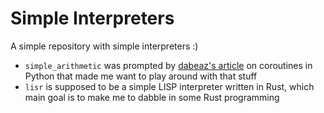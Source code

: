 # Simple Interpreters

A simple repository with simple interpreters :)

- `simple_arithmetic` was prompted by [dabeaz's article](https://www.dabeaz.com/coroutines/) on coroutines in Python that made me want to play around with that stuff
- `lisr` is supposed to be a simple LISP interpreter written in Rust, which main goal is to make me to dabble in some Rust programming
